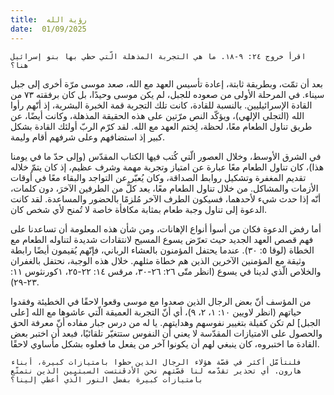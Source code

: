 ```yaml
---
title:  رؤية الله
date:  01/09/2025
---
```


`اقرأ خروج ٢٤: ٩-١٨. ما هي التجربة المذهلة الّتي حظي بها بنو إسرائيل هنا؟`

بعد أن تمّت، وبطريقة ثابتة، إعادة تأسيس العهد مع الله، صعد موسى مرّة أخرى إلى جبل سيناء. في المرحلة الأولى من صعوده للجبل، لم يكن موسى وحيدًا، بل كان برفقته ٧٣ من القادة الإسرائيليين. بالنسبة للقادة، كانت تلك التجربة قمة الخبرة البشرية، إذ أنّهم رأوا الله (التجلي الإلهي)، ويؤكّد النص مرّتين على هذه الحقيقة المذهلة، وكانت أيضًا، عن طريق تناول الطعام معًا، لحظة، لِختم العهد مع الله. لقد كرّم الربّ أولئك القادة بشكل كبير إذ استضافهم وعلى شرفهم أقام وليمة.

في الشرق الأوسط، وخلال العصور الّتي كُتب فيها الكتاب المقدّس (وإلى حدّ ما في يومنا هذا)، كان تناول الطعام معًا عبارة عن امتياز وتجربة مهمة وشرف عظيم، إذ كان يتمّ خلاله تقديم المغفرة وتشكيل روابط الصداقة، وكان يُعبّر عن التواجد والبقاء معًا في أوقات الأزمات والمشاكل. من خلال تناول الطعام معًا، يعد كلٌّ من الطرفين الآخرَ، دون كلمات، أنّه إذا حدث شيء لأحدهما، فسيكون الطرف الآخر مُلزمًا بالحضور والمساعدة. لقد كانت الدعوة إلى تناول وجبة طعام بمثابة مكافأة خاصة لا تُمنح لأي شخص كان.

أما رفض الدعوة فكان من أسوأ أنواع الإهانات، ومن شأن هذه المعلومة أن تساعدنا على فهم قصص العهد الجديد حيث تعرّض يسوع المسيح لانتقادات شديدة لتناوله الطعام مع الخطاة (لوقا ٥: ٣٠). عندما يحتفل المؤمنون بالعشاء الرباني، فإنّهم يُقيمون أيضًا رابطة وثيقة مع المؤمنين الآخرين الذين هم خطاة مثلهم. خلال هذه الوجبة، نحتفل بالغفران والخلاص الّذي لدينا في يسوع (انظر متّى ٢٦: ٢٦-٣٠، مرقس ١٤: ٢٢-٢٥، ١كورنثوس ١١: ٢٣-٢٩).

من المؤسف أنّ بعض الرجال الذين صعدوا مع موسى وقعوا لاحقًا في الخطيئة وفقدوا حياتهم (انظر لاويين ١٠: ١، ٢، ٩)، أي أنّ التجربة العميقة الّتي عاشوها مع الله [على الجبل] لم تكن كفيلة بتغيير نفوسهم وهدايتهم. يا له من درس جبار مفاده أنّ معرفة الحق والحصول على الامتيازات المقدّسة لا يعني أن النفوس ستتغيّر تلقائيًا، فبعد أن اختبر بعض القادة ما اختبروه، كان ينبغي لهم أن يكونوا آخر من يفعل ما فعلوه بشكل مأساوي لاحقًا.

`فلنتأمّل أكثر في قصّة هؤلاء الرجال الذين حظوا بامتيازات كبيرة، أبناء هارون. أي تحذير تقدّمه لنا قصّتهم نحن الأدڤنتست السبتيين الذين نتمتّع بامتيازات كبيرة بفضل النور الّذي أعطي إلينا؟`